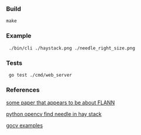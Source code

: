 
### Build

    make
    
    
### Example

     ./bin/cli ./haystack.png ./needle_right_size.png 


### Tests

     go test ./cmd/web_server

### References

[some paper that appears to be about FLANN](http://www.image.ntua.gr/iva/files/MujaLowe_ICCVTA2009%20-%20Fast%20Approximate%20Nearest%20Neighbors%20with%20Automatic%20Algorithm%20Configuration.pdf)

[python opencv find needle in hay stack](https://medium.com/@Stan_DS/find-a-needle-in-a-hay-stack-opencv-matcher-tutorial-d62952302d03)

[gocv examples](https://gocv.io/writing-code/more-examples/)
